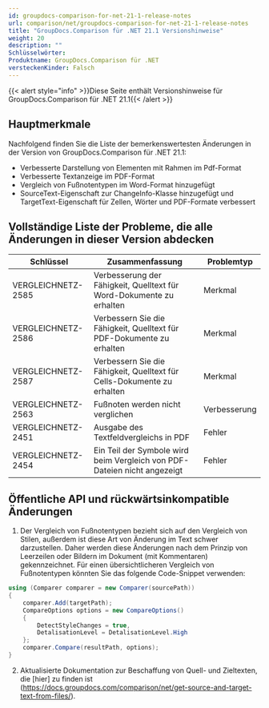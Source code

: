 ```yaml
---
id: groupdocs-comparison-for-net-21-1-release-notes
url: comparison/net/groupdocs-comparison-for-net-21-1-release-notes
title: "GroupDocs.Comparison für .NET 21.1 Versionshinweise"
weight: 20
description: ""
Schlüsselwörter:
Produktname: GroupDocs.Comparison für .NET
versteckenKinder: Falsch
---
```

{{< alert style="info" >}}Diese Seite enthält Versionshinweise für GroupDocs.Comparison für .NET 21.1{{< /alert >}}

## Hauptmerkmale

Nachfolgend finden Sie die Liste der bemerkenswertesten Änderungen in der Version von GroupDocs.Comparison für .NET 21.1:

* Verbesserte Darstellung von Elementen mit Rahmen im Pdf-Format
* Verbesserte Textanzeige im PDF-Format
* Vergleich von Fußnotentypen im Word-Format hinzugefügt
* SourceText-Eigenschaft zur ChangeInfo-Klasse hinzugefügt und TargetText-Eigenschaft für Zellen, Wörter und PDF-Formate verbessert

## Vollständige Liste der Probleme, die alle Änderungen in dieser Version abdecken

| Schlüssel | Zusammenfassung | Problemtyp |
| --- | --- | --- |
| VERGLEICHNETZ-2585 | Verbesserung der Fähigkeit, Quelltext für Word-Dokumente zu erhalten | Merkmal |
| VERGLEICHNETZ-2586 | Verbessern Sie die Fähigkeit, Quelltext für PDF-Dokumente zu erhalten | Merkmal |
| VERGLEICHNETZ-2587 | Verbessern Sie die Fähigkeit, Quelltext für Cells-Dokumente zu erhalten | Merkmal |
| VERGLEICHNETZ-2563 | Fußnoten werden nicht verglichen | Verbesserung |
| VERGLEICHNETZ-2451 | Ausgabe des Textfeldvergleichs in PDF | Fehler |
| VERGLEICHNETZ-2454 | Ein Teil der Symbole wird beim Vergleich von PDF-Dateien nicht angezeigt | Fehler |


## Öffentliche API und rückwärtsinkompatible Änderungen

1. Der Vergleich von Fußnotentypen bezieht sich auf den Vergleich von Stilen, außerdem ist diese Art von Änderung im Text schwer darzustellen. Daher werden diese Änderungen nach dem Prinzip von Leerzeilen oder Bildern im Dokument (mit Kommentaren) gekennzeichnet.
Für einen übersichtlicheren Vergleich von Fußnotentypen könnten Sie das folgende Code-Snippet verwenden:

```csharp
using (Comparer comparer = new Comparer(sourcePath))
{
    comparer.Add(targetPath);
    CompareOptions options = new CompareOptions()
	{
		DetectStyleChanges = true,
		DetalisationLevel = DetalisationLevel.High
	};
    comparer.Compare(resultPath, options);
}
```

2. Aktualisierte Dokumentation zur Beschaffung von Quell- und Zieltexten, die [hier] zu finden ist (https://docs.groupdocs.com/comparison/net/get-source-and-target-text-from-files/).

